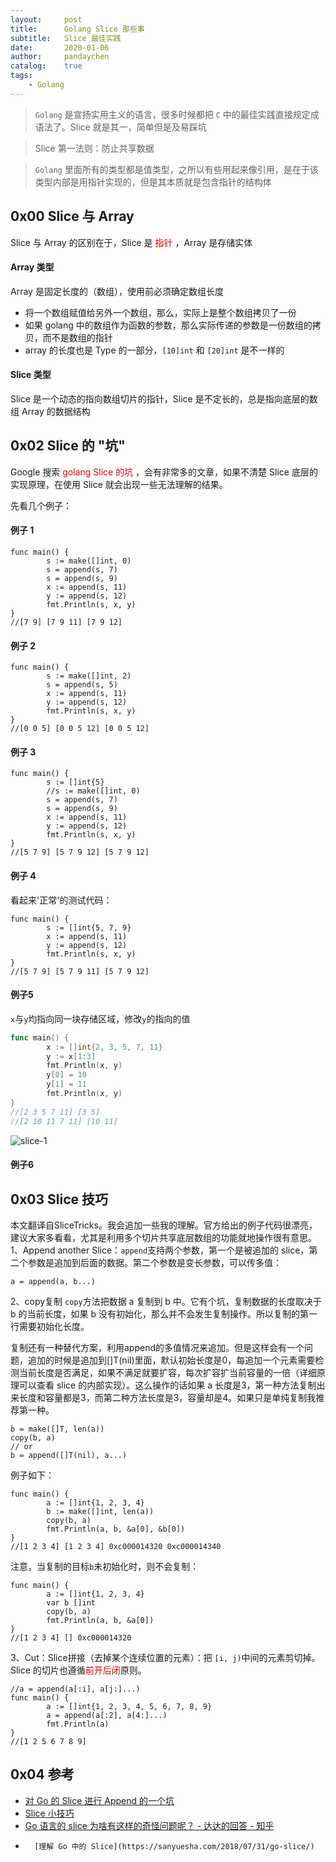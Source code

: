 ```yaml
---
layout:     post
title:      Golang Slice 那些事
subtitle:   Slice 最佳实践
date:       2020-01-06
author:     pandaychen
catalog:    true
tags:
    - Golang
---
```


> `Golang` 是宣扬实用主义的语言，很多时候都把 `C` 中的最佳实践直接规定成语法了。Slice 就是其一，简单但是及易踩坑

> Slice 第一法则：防止共享数据

> `Golang` 里面所有的类型都是值类型，之所以有些用起来像引用，是在于该类型内部是用指针实现的，但是其本质就是包含指针的结构体

##	0x00	Slice 与 Array
Slice 与 Array 的区别在于，Slice 是 <font color="#dd0000"> 指针 </font>，Array 是存储实体

####	Array 类型
Array 是固定长度的（数组），使用前必须确定数组长度
-	将一个数组赋值给另外一个数组，那么，实际上是整个数组拷贝了一份
-	如果 golang 中的数组作为函数的参数，那么实际传递的参数是一份数组的拷贝，而不是数组的指针
-	array 的长度也是 Type 的一部分，`[10]int` 和 `[20]int` 是不一样的

####	Slice 类型
Slice 是一个动态的指向数组切片的指针，Slice 是不定长的，总是指向底层的数组 Array 的数据结构


##	0x02 Slice 的 "坑"
Google 搜索 <font color="#dd0000">golang Slice 的坑 </font>，会有非常多的文章，如果不清楚 Slice 底层的实现原理，在使用 Slice 就会出现一些无法理解的结果。

先看几个例子：
####	例子 1
```golang
func main() {
        s := make([]int, 0)
        s = append(s, 7)
        s = append(s, 9)
        x := append(s, 11)
        y := append(s, 12)
        fmt.Println(s, x, y)
}
//[7 9] [7 9 11] [7 9 12]
```

####	例子 2

```golang
func main() {
        s := make([]int, 2)
        s = append(s, 5)
        x := append(s, 11)
        y := append(s, 12)
        fmt.Println(s, x, y)
}
//[0 0 5] [0 0 5 12] [0 0 5 12]
```

####	例子 3

```golang
func main() {
        s := []int{5}
        //s := make([]int, 0)
        s = append(s, 7)
        s = append(s, 9)
        x := append(s, 11)
        y := append(s, 12)
        fmt.Println(s, x, y)
}
//[5 7 9] [5 7 9 12] [5 7 9 12]
```

####	例子 4

看起来'正常'的测试代码：
```golang
func main() {
        s := []int{5, 7, 9}
        x := append(s, 11)
        y := append(s, 12)
        fmt.Println(s, x, y)
}
//[5 7 9] [5 7 9 11] [5 7 9 12]
```

####    例子5
`x`与`y`均指向同一块存储区域，修改`y`的指向的值<br>
```go
func main() {
        x := []int{2, 3, 5, 7, 11}
        y := x[1:3]
        fmt.Println(x, y)
        y[0] = 10
        y[1] = 11
        fmt.Println(x, y)
}
//[2 3 5 7 11] [3 5]
//[2 10 11 7 11] [10 11]
```
![slice-1](https://raw.githubusercontent.com/pandaychen/pandaychen.github.io/master/blog_img/slice/slice-1.png)

####    例子6


##	0x03	Slice 技巧

本文翻译自SliceTricks。我会追加一些我的理解。官方给出的例子代码很漂亮，建议大家多看看，尤其是利用多个切片共享底层数组的功能就地操作很有意思。
1、Append another Slice：`append`支持两个参数，第一个是被追加的 slice，第二个参数是追加到后面的数据。第二个参数是变长参数，可以传多值：

```golang
a = append(a, b...)
```

2、copy复制
`copy`方法把数据 a 复制到 b 中。它有个坑，复制数据的长度取决于 b 的当前长度，如果 b 没有初始化，那么并不会发生复制操作。所以复制的第一行需要初始化长度。

复制还有一种替代方案，利用append的多值情况来追加。但是这样会有一个问题，追加的时候是追加到[]T(nil)里面，默认初始长度是0，每追加一个元素需要检测当前长度是否满足，如果不满足就要扩容，每次扩容扩当前容量的一倍（详细原理可以查看 slice 的内部实现）。这么操作的话如果 a 长度是3，第一种方法复制出来长度和容量都是3，而第二种方法长度是3，容量却是4。如果只是单纯复制我推荐第一种。
```golang
b = make([]T, len(a))
copy(b, a)
// or
b = append([]T(nil), a...)
```

例子如下：
```golang
func main() {
        a := []int{1, 2, 3, 4}
        b := make([]int, len(a))
        copy(b, a)
        fmt.Println(a, b, &a[0], &b[0])
}
//[1 2 3 4] [1 2 3 4] 0xc000014320 0xc000014340
```

注意，当复制的目标`b`未初始化时，则不会复制：
```golang
func main() {
        a := []int{1, 2, 3, 4}
        var b []int
        copy(b, a)
        fmt.Println(a, b, &a[0])
}
//[1 2 3 4] [] 0xc000014320
```

3、Cut：Slice拼接（去掉某个连续位置的元素）：把 `[i, j)`中间的元素剪切掉。Slice 的切片也遵循<font color="#dd0000">前开后闭</font>原则。
```golang
//a = append(a[:i], a[j:]...)
func main() {
        a := []int{1, 2, 3, 4, 5, 6, 7, 8, 9}
        a = append(a[:2], a[4:]...)
        fmt.Println(a)
}
//[1 2 5 6 7 8 9]
```


##	0x04	参考
-	[对 Go 的 Slice 进行 Append 的一个坑](http://sharecore.net/post/%E5%AF%B9go%E7%9A%84slice%E8%BF%9B%E8%A1%8Cappend%E7%9A%84%E4%B8%80%E4%B8%AA%E5%9D%91/)
-	[Slice 小技巧](https://blog.cyeam.com/golang/2018/06/18/slicetricks)
-	[Go 语言的 slice 为啥有这样的奇怪问题呢？ - 达达的回答 - 知乎](https://www.zhihu.com/question/27161493/answer/35485751)
-       [理解 Go 中的 Slice](https://sanyuesha.com/2018/07/31/go-slice/)